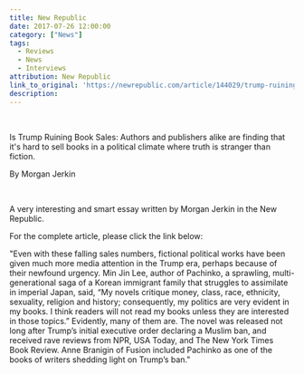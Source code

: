 ```yaml
---
title: New Republic
date: 2017-07-26 12:00:00
category: ["News"]
tags:
  - Reviews
  - News
  - Interviews
attribution: New Republic
link_to_original: 'https://newrepublic.com/article/144029/trump-ruining-book-sales'
description:
---
```



&nbsp;

Is Trump Ruining Book Sales: Authors and publishers alike are finding that it's hard to sell books in a political climate where truth is stranger than fiction.

By Morgan Jerkin

&nbsp;

A very interesting and smart essay written by Morgan Jerkin in the New Republic.&nbsp;

For the complete article, please click the link below:

"Even with these falling sales numbers, fictional political works have been given much more media attention in the Trump era, perhaps because of their newfound urgency. Min Jin Lee, author of Pachinko, a sprawling, multi-generational saga of a Korean immigrant family that struggles to assimilate in imperial Japan, said, “My novels critique money, class, race, ethnicity, sexuality, religion and history; consequently, my politics are very evident in my books. I think readers will not read my books unless they are interested in those topics.” Evidently, many of them are. The novel was released not long after Trump’s initial executive order declaring a Muslim ban, and received rave reviews from NPR, USA Today, and The New York Times Book Review. Anne Branigin of Fusion included Pachinko as one of the books of writers shedding light on Trump’s ban."

&nbsp;

&nbsp;